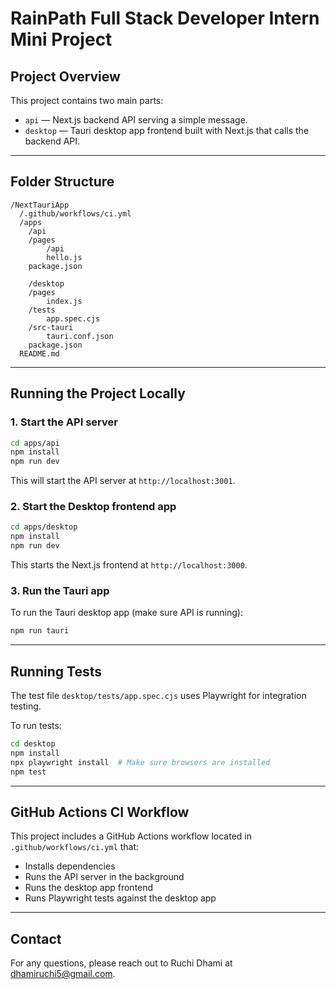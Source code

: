 
# RainPath Full Stack Developer Intern Mini Project

## Project Overview

This project contains two main parts:
- `api` — Next.js backend API serving a simple message.
- `desktop` — Tauri desktop app frontend built with Next.js that calls the backend API.

---

## Folder Structure

```
/NextTauriApp
  /.github/workflows/ci.yml
  /apps
    /api
    /pages
        /api
        hello.js    
    package.json
  
    /desktop
    /pages
        index.js 
    /tests
        app.spec.cjs       
    /src-tauri
        tauri.conf.json       
    package.json
  README.md
```

---

## Running the Project Locally

### 1. Start the API server
```bash
cd apps/api
npm install
npm run dev
```
This will start the API server at `http://localhost:3001`.

### 2. Start the Desktop frontend app
```bash
cd apps/desktop
npm install
npm run dev
```
This starts the Next.js frontend at `http://localhost:3000`.

### 3. Run the Tauri app
To run the Tauri desktop app (make sure API is running):
```bash
npm run tauri
```

---

## Running Tests

The test file `desktop/tests/app.spec.cjs` uses Playwright for integration testing.

To run tests:
```bash
cd desktop
npm install
npx playwright install  # Make sure browsers are installed
npm test
```

---

## GitHub Actions CI Workflow

This project includes a GitHub Actions workflow located in `.github/workflows/ci.yml` that:

- Installs dependencies
- Runs the API server in the background
- Runs the desktop app frontend
- Runs Playwright tests against the desktop app

---



## Contact

For any questions, please reach out to Ruchi Dhami at dhamiruchi5@gmail.com.
